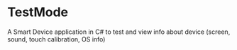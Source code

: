 # TestMode
A Smart Device application in C# to test and view info about device (screen, sound, touch calibration, OS info)
